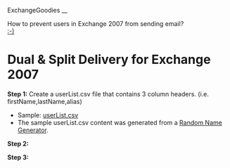 ExchangeGoodies
__

How to prevent users in Exchange 2007 from sending email?<br>
<a href=https://github.com/billreed72/ExchangeGoodies/blob/master/Prevent%20Sending%20for%20SOME%20users%20in%20Exchange%202007.md target="_blank"> :-) </a>

Dual & Split Delivery for Exchange 2007
=

<b>Step 1:</b>
Create a userList.csv file that contains 3 column headers. (i.e. firstName,lastName,alias)
- Sample: <a href=https://github.com/billreed72/Exchange2007Goodies/blob/master/userList.csv-SAMPLE target="_blank">userList.csv</a>
- The sample userList.csv content was generated from a <a href=http://random-name-generator.info target="_blank">Random Name Generator</a>.

<b>Step 2:</b>

<b>Step 3:</b>
